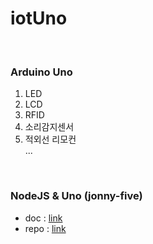 # iotUno


<br />

### Arduino Uno
1. LED <br />
2. LCD <br />
3. RFID <br />
4. 소리감지센서 <br />
5. 적외선 리모컨 <br />
...

<br />  

### NodeJS & Uno (jonny-five)
- doc : [link](http://johnny-five.io/api/)
- repo : [link](https://github.com/doyle-flutter/iotUno/tree/main/NodeJsWithUno)
